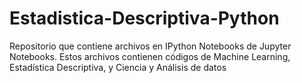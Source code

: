 # Estadistica-Descriptiva-Python
Repositorio que contiene archivos en IPython Notebooks de Jupyter Notebooks. Estos archivos contienen códigos de Machine Learning, Estadística Descriptiva, y Ciencia y Análisis de datos

